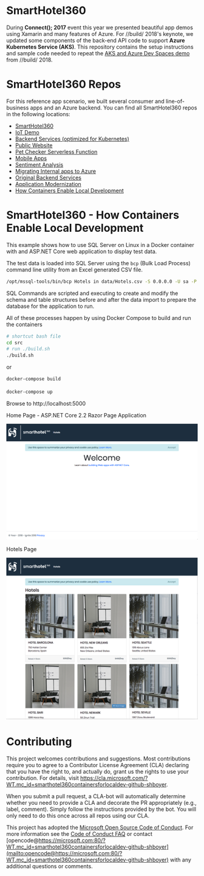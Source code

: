 # SmartHotel360
During **Connect(); 2017** event this year we presented beautiful app demos using Xamarin and many features of Azure. For //build/ 2018's keynote, we updated some components of the back-end API code to support **Azure Kubernetes Service (AKS)**. This repository contains the setup instructions and sample code needed to repeat the [AKS and Azure Dev Spaces demo](https://www.youtube.com/watch?v=rd0Rd8w3FZ0&feature=youtu.be&t=8890) from //build/ 2018. 

# SmartHotel360 Repos
For this reference app scenario, we built several consumer and line-of-business apps and an Azure backend. You can find all SmartHotel360 repos in the following locations:

* [SmartHotel360 ](https://github.com/Microsoft/SmartHotel360)
* [IoT Demo](https://github.com/Microsoft/SmartHotel360-IoT)
* [Backend Services (optimized for Kubernetes)](https://github.com/Microsoft/SmartHotel360-AKS-DevSpaces-Demo)
* [Public Website](https://github.com/Microsoft/SmartHotel360-public-web)
* [Pet Checker Serverless Function](https://github.com/Microsoft/SmartHotel360-PetCheckerFunction)
* [Mobile Apps](https://github.com/Microsoft/SmartHotel360-mobile-desktop-apps)
* [Sentiment Analysis](https://github.com/Microsoft/SmartHotel360-Sentiment-Analysis-App)
* [Migrating Internal apps to Azure](https://github.com/Microsoft/SmartHotel360-internal-booking-apps)
* [Original Backend Services](https://github.com/Microsoft/SmartHotel360-Azure-backend)
* [Application Modernization](https://github.com/Microsoft/SmartHotel360-AppModernization)
* [How Containers Enable Local Development](https://github.com/microsoft/SmartHotel360-ContainersForLocalDev)

# SmartHotel360 - How Containers Enable Local Development

This example shows how to use SQL Server on Linux in a Docker container with and ASP.NET Core web application to display test data.

The test data is loaded into SQL Server using the `bcp` (Bulk Load Process) command line utility from an Excel generated CSV file.

```bash
/opt/mssql-tools/bin/bcp Hotels in data/Hotels.csv -S 0.0.0.0 -U sa -P $SA_PASSWORD -d Hotels -F2 -c -t ',' -e data/err.log
```

SQL Commands are scripted and executing to create and modify the schema and table structures before and after the data import to prepare the database for the application to run.

All of these processes happen by using Docker Compose to build and run the containers

```bash
# shortcut bash file
cd src
# run ./build.sh
./build.sh
```

or

```bash
docker-compose build

docker-compose up
```

Browse to http://localhost:5000

Home Page - ASP.NET Core 2.2 Razor Page Application

![homepage image](HomePage.png)

Hotels Page

![hotes page](HotelsPage.png)

# Contributing

This project welcomes contributions and suggestions.  Most contributions require you to agree to a Contributor License Agreement (CLA) declaring that you have the right to, and actually do, grant us the rights to use your contribution. For details, visit https://cla.microsoft.com/?WT.mc_id=smarthotel360containersforlocaldev-github-shboyer.

When you submit a pull request, a CLA-bot will automatically determine whether you need to provide a CLA and decorate the PR appropriately (e.g., label, comment). Simply follow the instructions provided by the bot. You will only need to do this once across all repos using our CLA.

This project has adopted the [Microsoft Open Source Code of Conduct](https://opensource.microsoft.com/codeofconduct/?WT.mc_id=smarthotel360containersforlocaldev-github-shboyer).
For more information see the [Code of Conduct FAQ](https://opensource.microsoft.com/codeofconduct/faq/?WT.mc_id=smarthotel360containersforlocaldev-github-shboyer) or contact [opencode@https://microsoft.com:80/?WT.mc_id=smarthotel360containersforlocaldev-github-shboyer](mailto:opencode@https://microsoft.com:80/?WT.mc_id=smarthotel360containersforlocaldev-github-shboyer) with any additional questions or comments.


